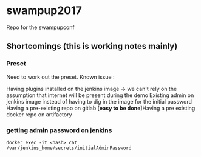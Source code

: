 # swampup2017

Repo for the swampupconf

## Shortcomings (this is working notes mainly)

### Preset

Need to work out the preset. Known issue :

Having plugins installed on the jenkins image -> we can't rely on the assumption that internet will be present during the demo
Existing admin on jenkins image instead of having to dig in the image for the initial password
Having a pre-existing repo on gitlab
[**easy to be done**]Having a pre existing docker repo on artifactory

### getting admin password on jenkins

```
docker exec -it <hash> cat /var/jenkins_home/secrets/initialAdminPassword
```

